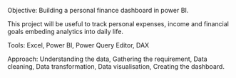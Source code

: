 Objective:
Building a personal finance dashboard in power BI. 

This project will be useful to track personal expenses, income and financial goals embeding analytics into daily life.

Tools:
Excel, Power BI, Power Query Editor, DAX

Approach:
Understanding the data, Gathering the requirement, Data cleaning, Data transformation, Data visualisation, Creating the dashboard.

